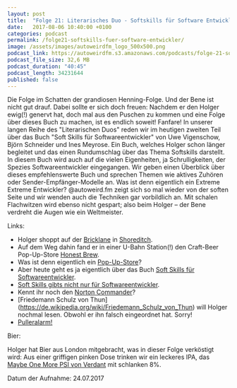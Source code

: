 ```yaml
---
layout: post
title:  "Folge 21: Literarisches Duo - Softskills für Software Entwickler"
date:   2017-08-06 10:40:00 +0100
categories: podcast
permalink: /folge21-softskills-fuer-software-entwickler/
image: /assets/images/autoweirdfm_logo_500x500.png
podcast_link: https://autoweirdfm.s3.amazonaws.com/podcasts/folge-21-softskills.mp3
podcast_file_size: 32,6 MB
podcast_duration: "40:45"
podcast_length: 34231644
published: false
---
```


Die Folge im Schatten der grandiosen Henning-Folge. Und der Bene ist nicht gut drauf. Dabei sollte er sich doch freuen: Nachdem er den Holger ewig(!) genervt hat, doch mal aus den Puschen zu kommen und eine Folge über dieses Buch zu machen, ist es endlich soweit! Fanfare! In unserer langen Reihe des "Literarischen Duos" reden wir im heutigen zweiten Teil über das Buch "Soft Skills für Softwareentwickler" von Uwe Vigenschow, Björn Schneider und Ines Meyrose. Ein Buch, welches Holger schon länger begleitet und das einen Rundumschlag über das Thema Softskills darstellt. In diesem Buch wird auch auf die vielen Eigenheiten, ja Schrulligkeiten, der Spezies Softwareentwickler eingegangen. Wir geben einen Überblick über dieses empfehlenswerte Buch und sprechen Themen wie aktives Zuhören oder Sender-Empfänger-Modelle an. Was ist denn eigentlich ein Extreme Extreme Entwickler? @autoweird.fm zeigt sich so mal wieder von der soften Seite und wir wenden auch die Techniken gar vorbildlich an. Mit schalen Flachwitzen wird ebenso nicht gespart; also beim Holger &ndash; der Bene verdreht die Augen wie ein Weltmeister.


Links:

- Holger shoppt auf der [Bricklane](https://de.wikipedia.org/wiki/Brick_Lane) in [Shoreditch](http://www.blackdotswhitespots.com/2014/01/13/das-londoner-east-end-guide-fuer-brick-lane/).
- Auf dem Weg dahin fand er in einer U-Bahn Station(!) den Craft-Beer Pop-Up-Store [Honest Brew](https://honestbrew.co.uk/).
- Was ist denn eigentlich ein [Pop-Up-Store](https://de.wikipedia.org/wiki/Pop-up-Verkauf)?
- Aber heute geht es ja eigentlich über das Buch [Soft Skills für Softwareentwickler](https://www.dpunkt.de/buecher/12004/9783864901904-soft-skills-f%C3%BCr-softwareentwickler.html).
- [Soft Skills gibts nicht nur für Softwareentwickler](https://www.dpunkt.de/suche.php?modus=einfach&author=&title=&keyword=Soft+Skills).
- Kennt ihr noch den [Norton Commander](https://de.wikipedia.org/wiki/Norton_Commander)?
- [Friedemann Schulz von Thun] (https://de.wikipedia.org/wiki/Friedemann_Schulz_von_Thun) will Holger nochmal lesen. Obwohl er ihn falsch eingeordnet hat. Sorry!
- [Pulleralarm!](https://www.youtube.com/watch?v=Pm94oz9z2wo)

Bier:

Holger hat Bier aus London mitgebracht, was in dieser Folge verköstigt wird: Aus einer griffigen pinken Dose trinken wir ein leckeres IPA, das [Maybe One More PSI von Verdant](https://untappd.com/b/verdant-brewing-co-maybe-one-more-psi/1943657) mit schlanken 8%.

Datum der Aufnahme: 24.07.2017
